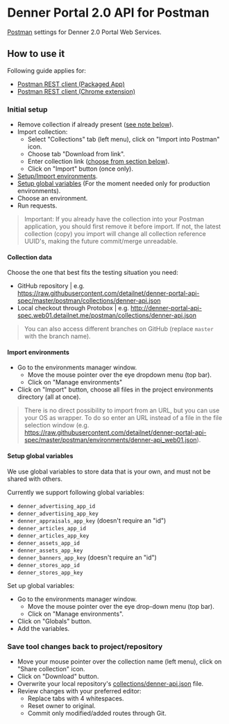 # Denner Portal 2.0 API for Postman
[Postman](https://www.getpostman.com/) settings for Denner 2.0 Portal Web Services.

## How to use it
Following guide applies for:

- [Postman REST client (Packaged App)](https://www.getpostman.com/)
- [Postman REST client (Chrome extension)](https://chrome.google.com/webstore/detail/postman-rest-client/fdmmgilgnpjigdojojpjoooidkmcomcm)

### Initial setup
 
- Remove collection if already present ([see note below](#initial-setup-note)).
- Import collection:
  - Select "Collections" tab (left menu), click on "Import into Postman" icon.
  - Choose tab "Download from link".
  - Enter collection link ([choose from section below](#collection-data)).
  - Click on "Import" button (once only).
- [Setup/Import environments](#import-environments).
- [Setup global variables](#setup-global-variables) (For the moment needed only for production environments).
- Choose an environment.
- Run requests.

> <a name="initial-setup-note"></a>Important: If you already have the collection into your Postman application, you should first remove it before import.
> If not, the latest collection (copy) you import will change all collection reference UUID's, making the future commit/merge unreadable.

#### Collection data

Choose the one that best fits the testing situation you need:

- GitHub repository | e.g. https://raw.githubusercontent.com/detailnet/denner-portal-api-spec/master/postman/collections/denner-api.json
- Local checkout through Protobox | e.g. http://denner-portal-api-spec.web01.detailnet.me/postman/collections/denner-api.json

> You can also access different branches on GitHub (replace `master` with the branch name).

#### Import environments

- Go to the environments manager window.
  - Move the mouse pointer over the eye dropdown menu (top bar).
  - Click on "Manage environments"
- Click on "Import" button, choose all files in the project environments directory (all at once).

> There is no direct possibility to import from an URL, but you can use your OS as wrapper. 
> To do so enter an URL instead of a file in the file selection window (e.g. https://raw.githubusercontent.com/detailnet/denner-portal-api-spec/master/postman/environments/denner-api_web01.json).

#### Setup global variables

We use global variables to store data that is your own, and must not be shared with others.

Currently we support following global variables:

- `denner_advertising_app_id`
- `denner_advertising_app_key`
- `denner_appraisals_app_key` (doesn't require an "id")
- `denner_articles_app_id`
- `denner_articles_app_key`
- `denner_assets_app_id`
- `denner_assets_app_key`
- `denner_banners_app_key` (doesn't require an "id")
- `denner_stores_app_id`
- `denner_stores_app_key`

Set up global variables:

- Go to the environments manager window.
  - Move the mouse pointer over the eye drop-down menu (top bar).
  - Click on "Manage environments".
- Click on "Globals" button.
- Add the variables.

### Save tool changes back to project/repository

- Move your mouse pointer over the collection name (left menu), click on "Share collection" icon.
- Click on "Download" button.
- Overwrite your local repository's [collections/denner-api.json](collections/denner-api.json) file.
- Review changes with your preferred editor:
  - Replace tabs with 4 whitespaces.
  - Reset owner to original.
  - Commit only modified/added routes through Git.
